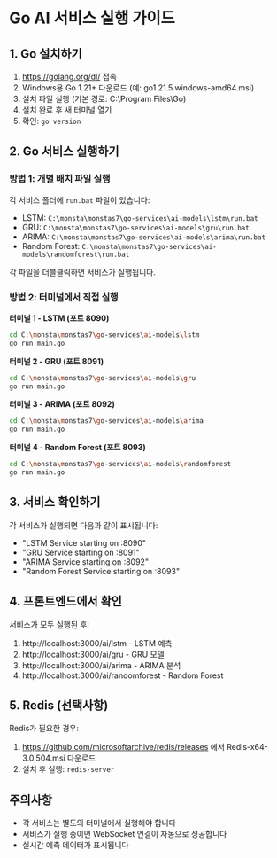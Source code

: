 # Go AI 서비스 실행 가이드

## 1. Go 설치하기

1. https://golang.org/dl/ 접속
2. Windows용 Go 1.21+ 다운로드 (예: go1.21.5.windows-amd64.msi)
3. 설치 파일 실행 (기본 경로: C:\Program Files\Go)
4. 설치 완료 후 새 터미널 열기
5. 확인: `go version`

## 2. Go 서비스 실행하기

### 방법 1: 개별 배치 파일 실행
각 서비스 폴더에 `run.bat` 파일이 있습니다:

- LSTM: `C:\monsta\monstas7\go-services\ai-models\lstm\run.bat`
- GRU: `C:\monsta\monstas7\go-services\ai-models\gru\run.bat`
- ARIMA: `C:\monsta\monstas7\go-services\ai-models\arima\run.bat`
- Random Forest: `C:\monsta\monstas7\go-services\ai-models\randomforest\run.bat`

각 파일을 더블클릭하면 서비스가 실행됩니다.

### 방법 2: 터미널에서 직접 실행

**터미널 1 - LSTM (포트 8090)**
```bash
cd C:\monsta\monstas7\go-services\ai-models\lstm
go run main.go
```

**터미널 2 - GRU (포트 8091)**
```bash
cd C:\monsta\monstas7\go-services\ai-models\gru
go run main.go
```

**터미널 3 - ARIMA (포트 8092)**
```bash
cd C:\monsta\monstas7\go-services\ai-models\arima
go run main.go
```

**터미널 4 - Random Forest (포트 8093)**
```bash
cd C:\monsta\monstas7\go-services\ai-models\randomforest
go run main.go
```

## 3. 서비스 확인하기

각 서비스가 실행되면 다음과 같이 표시됩니다:
- "LSTM Service starting on :8090"
- "GRU Service starting on :8091"
- "ARIMA Service starting on :8092"
- "Random Forest Service starting on :8093"

## 4. 프론트엔드에서 확인

서비스가 모두 실행된 후:
1. http://localhost:3000/ai/lstm - LSTM 예측
2. http://localhost:3000/ai/gru - GRU 모델
3. http://localhost:3000/ai/arima - ARIMA 분석
4. http://localhost:3000/ai/randomforest - Random Forest

## 5. Redis (선택사항)

Redis가 필요한 경우:
1. https://github.com/microsoftarchive/redis/releases 에서 Redis-x64-3.0.504.msi 다운로드
2. 설치 후 실행: `redis-server`

## 주의사항

- 각 서비스는 별도의 터미널에서 실행해야 합니다
- 서비스가 실행 중이면 WebSocket 연결이 자동으로 성공합니다
- 실시간 예측 데이터가 표시됩니다